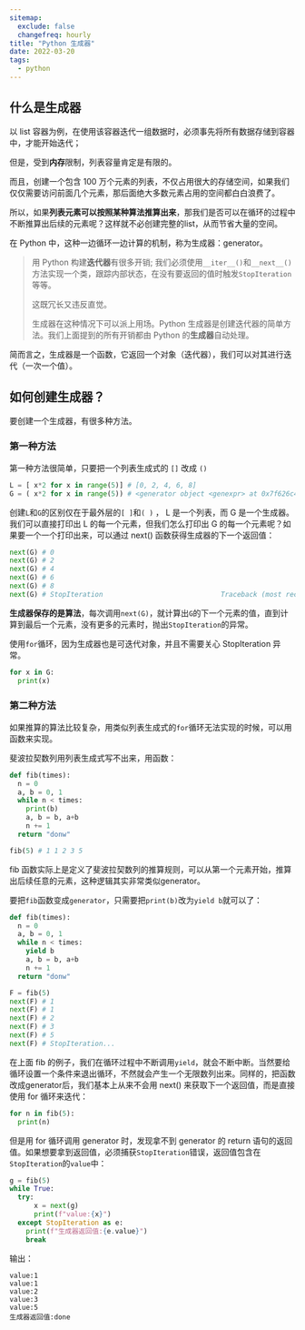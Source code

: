 ```yaml
---
sitemap:
  exclude: false
  changefreq: hourly
title: "Python 生成器"
date: 2022-03-20
tags:
  - python
---
```


## 什么是生成器

以 list 容器为例，在使用该容器迭代一组数据时，必须事先将所有数据存储到容器中，才能开始迭代；

但是，受到**内存**限制，列表容量肯定是有限的。

而且，创建一个包含 100 万个元素的列表，不仅占用很大的存储空间，如果我们仅仅需要访问前面几个元素，那后面绝大多数元素占用的空间都白白浪费了。

所以，如果**列表元素可以按照某种算法推算出来**，那我们是否可以在循环的过程中不断推算出后续的元素呢？这样就不必创建完整的list，从而节省大量的空间。

在 Python 中，这种一边循环一边计算的机制，称为生成器：generator。

> 用 Python 构建**迭代器**有很多开销; 我们必须使用`__iter__()`和`__next__()`方法实现一个类，跟踪内部状态，在没有要返回的值时触发`StopIteration`等等。
> 
> 这既冗长又违反直觉。
> 
> 生成器在这种情况下可以派上用场。Python 生成器是创建迭代器的简单方法。我们上面提到的所有开销都由 Python 的**生成器**自动处理。

简而言之，生成器是一个函数，它返回一个对象（迭代器），我们可以对其进行迭代（一次一个值）。

## 如何创建生成器？

要创建一个生成器，有很多种方法。

### 第一种方法

第一种方法很简单，只要把一个列表生成式的 `[]` 改成 `()`

```py
L = [ x*2 for x in range(5)] # [0, 2, 4, 6, 8]
G = ( x*2 for x in range(5)) # <generator object <genexpr> at 0x7f626c452dbe>
```

创建`L`和`G`的区别仅在于最外层的`[ ]`和`( )` ， L 是一个列表，而 G 是一个生成器。我们可以直接打印出 L 的每一个元素，但我们怎么打印出 G 的每一个元素呢？如果要一个一个打印出来，可以通过 next() 函数获得生成器的下一个返回值：

```py
next(G) # 0
next(G) # 2
next(G) # 4
next(G) # 6
next(G) # 8
next(G) # StopIteration                             Traceback (most recent call last)
```
**生成器保存的是算法**，每次调用`next(G)`，就计算出`G`的下一个元素的值，直到计算到最后一个元素，没有更多的元素时，抛出`StopIteration`的异常。

使用`for`循环，因为生成器也是可迭代对象，并且不需要关心 StopIteration 异常。

```py
for x in G:
  print(x)
```

### 第二种方法

如果推算的算法比较复杂，用类似列表生成式的`for`循环无法实现的时候，可以用函数来实现。

斐波拉契数列用列表生成式写不出来，用函数：

```py
def fib(times):
  n = 0
  a, b = 0, 1
  while n < times:
    print(b)
    a, b = b, a+b
    n += 1
  return "donw"

fib(5) # 1 1 2 3 5
```

fib 函数实际上是定义了斐波拉契数列的推算规则，可以从第一个元素开始，推算出后续任意的元素，这种逻辑其实非常类似generator。

要把`fib`函数变成`generator`，只需要把`print(b)`改为`yield b`就可以了：

```py
def fib(times):
  n = 0
  a, b = 0, 1
  while n < times:
    yield b
    a, b = b, a+b
    n += 1
  return "donw"

F = fib(5)
next(F) # 1
next(F) # 1
next(F) # 2
next(F) # 3
next(F) # 5
next(F) # StopIteration...
```
在上面 fib 的例子，我们在循环过程中不断调用`yield`，就会不断中断。当然要给循环设置一个条件来退出循环，不然就会产生一个无限数列出来。同样的，把函数改成generator后，我们基本上从来不会用 next() 来获取下一个返回值，而是直接使用 for 循环来迭代：

```py
for n in fib(5):
  print(n)
```

但是用 for 循环调用 generator 时，发现拿不到 generator 的 return 语句的返回值。如果想要拿到返回值，必须捕获`StopIteration`错误，返回值包含在`StopIteration`的`value`中：

```py
g = fib(5)
while True:
  try:
      x = next(g)
      print(f"value:{x}")
  except StopIteration as e:
    print(f"生成器返回值:{e.value}")
    break
```

输出：

```
value:1
value:1
value:2
value:3
value:5
生成器返回值:done
```






